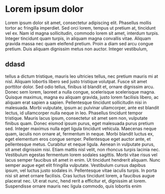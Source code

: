# Lorem ipsum dolor
Lorem ipsum dolor sit amet, consectetur adipiscing elit. Phasellus mollis tortor ac fringilla imperdiet. 
Sed orci lorem, tempus ut pretium at, tincidunt vel ex. Nam id magna sollicitudin, commodo lorem sit amet, 
interdum turpis. Integer tincidunt quam turpis, in aliquam magna convallis vitae. Aliquam gravida massa nec quam
 eleifend pretium. Proin a diam sed arcu congue pretium. Duis aliquam dignissim metus non auctor. Integer 
 vestibulum, 
 
## ddasd
 
 tellus a dictum tristique, mauris leo ultricies tellus, nec pretium mauris mi at nisl. Aliquam lobortis
  libero sed justo tristique volutpat. Fusce sit amet porttitor dolor. Sed odio tellus, finibus id blandit et, 
  ornare dignissim arcu. Donec sem lorem, laoreet a nulla congue, scelerisque scelerisque magna. Quisque 
  maximus, magna eu aliquam gravida, justo lorem facilisis libero, ac aliquam erat sapien a sapien.
   Pellentesque tincidunt sollicitudin nisi in malesuada. Morbi vulputate, ipsum ac pulvinar ullamcorper,
ante est blandit lectus, id ullamcorper nulla neque in leo. Phasellus tincidunt tempor tristique.
    Mauris lacus ipsum, consectetur sit amet sem non, vulputate finibus quam. Donec eismod ipsum purus,
      eget malesuada purus pretium sed. Integer maximus nulla eget ligula tincidunt vehicula. 
      Maecenas neque quam, iaculis non ornare at, fermentum in neque. Morbi blandit luctus ex, 
      eget elementum eros congue semper. Pellentesque eget auctor ante, et pellentesque metus. Curabitur 
      et neque ligula. Aenean in vulputate purus, sit amet dignissim nisi. Etiam mattis nisl velit, 
      non rhoncus turpis lacinia nec. Vestibulum egestas fermentum lorem sodales sagittis. Morbi 
      vitae risus vel lacus semper faucibus sit amet in enim. Ut tincidunt hendrerit aliquam. 
      Nunc semper augue eget elit fringilla vulputate. Vestibulum cursus dapibus ipsum, vel 
      luctus justo sodales in. Pellentesque vitae iaculis turpis. In porta nisi sit amet ornare 
      facilisis. Cras luctus tincidunt lorem, a faucibus augue placerat nec. Ut erat nunc, hend
      rerit a 
      efficitur et, dignissim at lorem. Suspendisse ornare mauris nec ligula commodo, quis lobortis enim 